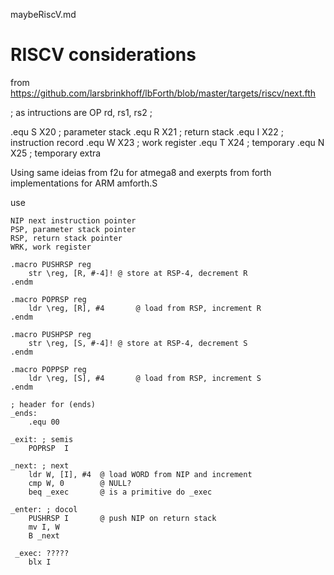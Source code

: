 maybeRiscV.md

# RISCV considerations 

from https://github.com/larsbrinkhoff/lbForth/blob/master/targets/riscv/next.fth 

; as intructions are OP rd, rs1, rs2 ;

.equ    S   X20     ; parameter stack
.equ    R   X21     ; return stack
.equ    I   X22     ; instruction record
.equ    W   X23     ; work register
.equ    T   X24     ; temporary 
.equ    N   X25     ; temporary extra

Using same ideias from f2u for atmega8
and exerpts from forth implementations for ARM
amforth.S

use

    NIP next instruction pointer
    PSP, parameter stack pointer
    RSP, return stack pointer
    WRK, work register

    .macro PUSHRSP reg
	    str	\reg, [R, #-4]!	@ store at RSP-4, decrement R
	.endm

	.macro POPRSP reg
	    ldr	\reg, [R], #4		@ load from RSP, increment R
	.endm

    .macro PUSHPSP reg
	    str	\reg, [S, #-4]!	@ store at RSP-4, decrement S
	.endm

	.macro POPPSP reg
	    ldr	\reg, [S], #4		@ load from RSP, increment S
	.endm

    ; header for (ends)
    _ends: 
        .equ 00

    _exit: ; semis
	    POPRSP	I

    _next: ; next
        ldr	W, [I], #4	@ load WORD from NIP and increment 
        cmp	W, 0		@ NULL?
	    beq	_exec		@ is a primitive do _exec
	    
    _enter: ; docol
        PUSHRSP	I		@ push NIP on return stack
        mv I, W
	    B _next
     
     _exec: ?????  
        blx I

